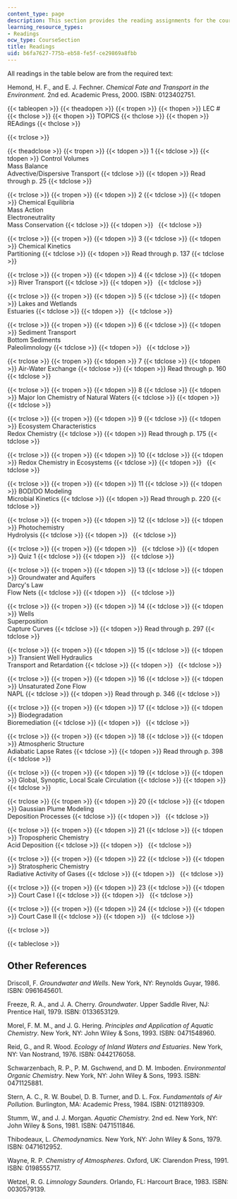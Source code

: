 ```yaml
---
content_type: page
description: This section provides the reading assignments for the course.
learning_resource_types:
- Readings
ocw_type: CourseSection
title: Readings
uid: b6fa7627-775b-eb58-fe5f-ce29869a8fbb
---
```


All readings in the table below are from the required text:

Hemond, H. F., and E. J. Fechner. _Chemical Fate and Transport in the Environment._ 2nd ed. Academic Press, 2000. ISBN: 0123402751.

{{< tableopen >}}
{{< theadopen >}}
{{< tropen >}}
{{< thopen >}}
LEC #
{{< thclose >}}
{{< thopen >}}
TOPICS
{{< thclose >}}
{{< thopen >}}
REAdings
{{< thclose >}}

{{< trclose >}}

{{< theadclose >}}
{{< tropen >}}
{{< tdopen >}}
1
{{< tdclose >}}
{{< tdopen >}}
Control Volumes  
Mass Balance  
Advective/Dispersive Transport
{{< tdclose >}}
{{< tdopen >}}
Read through p. 25
{{< tdclose >}}

{{< trclose >}}
{{< tropen >}}
{{< tdopen >}}
2
{{< tdclose >}}
{{< tdopen >}}
Chemical Equilibria  
Mass Action  
Electroneutrality  
Mass Conservation
{{< tdclose >}}
{{< tdopen >}}
 
{{< tdclose >}}

{{< trclose >}}
{{< tropen >}}
{{< tdopen >}}
3
{{< tdclose >}}
{{< tdopen >}}
Chemical Kinetics  
Partitioning
{{< tdclose >}}
{{< tdopen >}}
Read through p. 137
{{< tdclose >}}

{{< trclose >}}
{{< tropen >}}
{{< tdopen >}}
4
{{< tdclose >}}
{{< tdopen >}}
River Transport
{{< tdclose >}}
{{< tdopen >}}
 
{{< tdclose >}}

{{< trclose >}}
{{< tropen >}}
{{< tdopen >}}
5
{{< tdclose >}}
{{< tdopen >}}
Lakes and Wetlands  
Estuaries
{{< tdclose >}}
{{< tdopen >}}
 
{{< tdclose >}}

{{< trclose >}}
{{< tropen >}}
{{< tdopen >}}
6
{{< tdclose >}}
{{< tdopen >}}
Sediment Transport  
Bottom Sediments  
Paleolimnology
{{< tdclose >}}
{{< tdopen >}}
 
{{< tdclose >}}

{{< trclose >}}
{{< tropen >}}
{{< tdopen >}}
7
{{< tdclose >}}
{{< tdopen >}}
Air-Water Exchange
{{< tdclose >}}
{{< tdopen >}}
Read through p. 160
{{< tdclose >}}

{{< trclose >}}
{{< tropen >}}
{{< tdopen >}}
8
{{< tdclose >}}
{{< tdopen >}}
Major Ion Chemistry of Natural Waters
{{< tdclose >}}
{{< tdopen >}}
 
{{< tdclose >}}

{{< trclose >}}
{{< tropen >}}
{{< tdopen >}}
9
{{< tdclose >}}
{{< tdopen >}}
Ecosystem Characteristics  
Redox Chemistry
{{< tdclose >}}
{{< tdopen >}}
Read through p. 175
{{< tdclose >}}

{{< trclose >}}
{{< tropen >}}
{{< tdopen >}}
10
{{< tdclose >}}
{{< tdopen >}}
Redox Chemistry in Ecosystems
{{< tdclose >}}
{{< tdopen >}}
 
{{< tdclose >}}

{{< trclose >}}
{{< tropen >}}
{{< tdopen >}}
11
{{< tdclose >}}
{{< tdopen >}}
BOD/DO Modeling  
Microbial Kinetics
{{< tdclose >}}
{{< tdopen >}}
Read through p. 220
{{< tdclose >}}

{{< trclose >}}
{{< tropen >}}
{{< tdopen >}}
12
{{< tdclose >}}
{{< tdopen >}}
Photochemistry  
Hydrolysis
{{< tdclose >}}
{{< tdopen >}}
 
{{< tdclose >}}

{{< trclose >}}
{{< tropen >}}
{{< tdopen >}}
 
{{< tdclose >}}
{{< tdopen >}}
Quiz 1
{{< tdclose >}}
{{< tdopen >}}
 
{{< tdclose >}}

{{< trclose >}}
{{< tropen >}}
{{< tdopen >}}
13
{{< tdclose >}}
{{< tdopen >}}
Groundwater and Aquifers  
Darcy's Law  
Flow Nets
{{< tdclose >}}
{{< tdopen >}}
 
{{< tdclose >}}

{{< trclose >}}
{{< tropen >}}
{{< tdopen >}}
14
{{< tdclose >}}
{{< tdopen >}}
Wells  
Superposition  
Capture Curves
{{< tdclose >}}
{{< tdopen >}}
Read through p. 297
{{< tdclose >}}

{{< trclose >}}
{{< tropen >}}
{{< tdopen >}}
15
{{< tdclose >}}
{{< tdopen >}}
Transient Well Hydraulics  
Transport and Retardation
{{< tdclose >}}
{{< tdopen >}}
 
{{< tdclose >}}

{{< trclose >}}
{{< tropen >}}
{{< tdopen >}}
16
{{< tdclose >}}
{{< tdopen >}}
Unsaturated Zone Flow  
NAPL
{{< tdclose >}}
{{< tdopen >}}
Read through p. 346
{{< tdclose >}}

{{< trclose >}}
{{< tropen >}}
{{< tdopen >}}
17
{{< tdclose >}}
{{< tdopen >}}
Biodegradation  
Bioremediation
{{< tdclose >}}
{{< tdopen >}}
 
{{< tdclose >}}

{{< trclose >}}
{{< tropen >}}
{{< tdopen >}}
18
{{< tdclose >}}
{{< tdopen >}}
Atmospheric Structure  
Adiabatic Lapse Rates
{{< tdclose >}}
{{< tdopen >}}
Read through p. 398
{{< tdclose >}}

{{< trclose >}}
{{< tropen >}}
{{< tdopen >}}
19
{{< tdclose >}}
{{< tdopen >}}
Global, Synoptic, Local Scale Circulation
{{< tdclose >}}
{{< tdopen >}}
 
{{< tdclose >}}

{{< trclose >}}
{{< tropen >}}
{{< tdopen >}}
20
{{< tdclose >}}
{{< tdopen >}}
Gaussian Plume Modeling  
Deposition Processes
{{< tdclose >}}
{{< tdopen >}}
 
{{< tdclose >}}

{{< trclose >}}
{{< tropen >}}
{{< tdopen >}}
21
{{< tdclose >}}
{{< tdopen >}}
Tropospheric Chemistry  
Acid Deposition
{{< tdclose >}}
{{< tdopen >}}
 
{{< tdclose >}}

{{< trclose >}}
{{< tropen >}}
{{< tdopen >}}
22
{{< tdclose >}}
{{< tdopen >}}
Stratospheric Chemistry  
Radiative Activity of Gases
{{< tdclose >}}
{{< tdopen >}}
 
{{< tdclose >}}

{{< trclose >}}
{{< tropen >}}
{{< tdopen >}}
23
{{< tdclose >}}
{{< tdopen >}}
Court Case I
{{< tdclose >}}
{{< tdopen >}}
 
{{< tdclose >}}

{{< trclose >}}
{{< tropen >}}
{{< tdopen >}}
24
{{< tdclose >}}
{{< tdopen >}}
Court Case II
{{< tdclose >}}
{{< tdopen >}}
 
{{< tdclose >}}

{{< trclose >}}

{{< tableclose >}}

Other References
----------------

Driscoll, F. _Groundwater and Wells_. New York, NY: Reynolds Guyar, 1986. ISBN: 0961645601.

Freeze, R. A., and J. A. Cherry. _Groundwater_. Upper Saddle River, NJ: Prentice Hall, 1979. ISBN: 0133653129.

Morel, F. M. M., and J. G. Hering. _Principles and Application of Aquatic Chemistry_. New York, NY: John Wiley & Sons, 1993. ISBN: 0471548960.

Reid, G., and R. Wood. _Ecology of Inland Waters and Estuaries_. New York, NY: Van Nostrand, 1976. ISBN: 0442176058.

Schwarzenbach, R. P., P. M. Gschwend, and D. M. Imboden. _Environmental Organic Chemistry_. New York, NY: John Wiley & Sons, 1993. ISBN: 0471125881.

Stern, A. C., R. W. Boubel, D. B. Turner, and D. L. Fox. _Fundamentals of Air Pollution._ Burlington, MA: Academic Press, 1984. ISBN: 0121189309.

Stumm, W., and J. J. Morgan. _Aquatic Chemistry._ 2nd ed. New York, NY: John Wiley & Sons, 1981. ISBN: 0471511846.

Thibodeaux, L. _Chemodynamics._ New York, NY: John Wiley & Sons, 1979. ISBN: 0471612952.

Wayne, R. P. _Chemistry of Atmospheres_. Oxford, UK: Clarendon Press, 1991. ISBN: 0198555717.

Wetzel, R. G. _Limnology Saunders._ Orlando, FL: Harcourt Brace, 1983. ISBN: 0030579139.